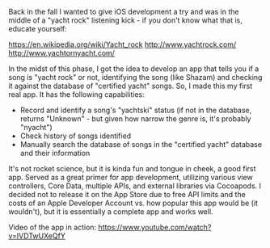 Back in the fall I wanted to give iOS development a try and was in the middle of a "yacht rock" listening kick - if you don't know what that is, educate yourself:

https://en.wikipedia.org/wiki/Yacht_rock
http://www.yachtrock.com/
http://www.yachtornyacht.com/

In the midst of this phase, I got the idea to develop an app that tells you if a song is "yacht rock" or not, identifying the song (like Shazam) and checking it against the database of "certified yacht" songs.  So, I made this my first real app. It has the following capabilities:
* Record and identify a song's "yachtski" status (if not in the database, returns "Unknown" - but given how narrow the genre is, it's probably "nyacht")
* Check history of songs identified
* Manually search the database of songs in the "certified yacht" database and their information

It's not rocket science, but it is kinda fun and tongue in cheek, a good first app. Served as a great primer for app development, utilizing various view controllers, Core Data, multiple APIs, and external libraries via Cocoapods. I decided not to release it on the App Store due to free API limits and the costs of an Apple Developer Account vs. how popular this app would be (it wouldn't), but it is essentially a complete app and works well.

Video of the app in action: https://www.youtube.com/watch?v=IVDTwUXeQfY 


